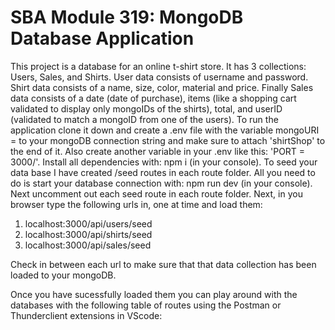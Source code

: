 # SBA Module 319: MongoDB Database Application
 
This project is a database for an online t-shirt store. It has 3 collections: Users, Sales, and Shirts. User data consists of username and password. Shirt data consists of a name, size, color, material and price. Finally Sales data consists of a date (date of purchase), items (like a shopping cart validated to display only mongoIDs of the shirts), total, and userID (validated to match a mongoID from one of the users). To run the application clone it down and create a .env file with the variable mongoURI = to your mongoDB connection string and make sure to attach 'shirtShop' to the end of it. Also create another variable in your .env like this:  'PORT = 3000/'. Install all dependencies with: npm i (in your console). To seed your data base I have created /seed routes in each route folder. All you need to do is start your database connection with: npm run dev (in your console). Next uncomment out each seed route in each route folder. Next, in you browser type the following urls in, one at time and load them:
1. localhost:3000/api/users/seed
2. localhost:3000/api/shirts/seed
3. localhost:3000/api/sales/seed

Check in between each url to make sure that that data collection has been loaded to your mongoDB.

Once you have sucessfully loaded them you can play around with the databases with the following table of routes using the Postman or Thunderclient extensions in VScode:

